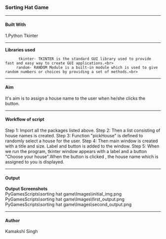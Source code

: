 <h3>Sorting Hat Game</h3>
<hr>
<h4>Built With</h4>
      1.Python Tkinter
<hr> 
<b>Libraries used</b><br>

          tkinter- TKINTER is the standard GUI library used to provide fast and easy way to create GUI applications.<br>
         random- RANDOM Module is a built-in module which is used to give random numbers or choices by providing a set of methods.<br>

<hr>
<h4>Aim</h4>
It's aim is to assign a house name to the user when he/she clicks the button.
<br>
<hr> 
<h4>Workflow of script</h4>          

Step 1: Import all the packages listed above.
Step 2: Then a list consisting of house names is created.
Step 3: Function "pickHouse" is defined to randomly select a house for the user.
Step 4:  Then main window is created with a title and size. Label and button is added to the window.
Step 5: When we run the program, tkinter window appears with a label  and a button "Choose your house".When the button is clicked , the house name which is assigned to you is displayed.
<br>   
<hr>
<h4>Output</h4>

<b>Output Screenshots</b> <br>
PyGamesScripts\sorting hat game\Images\initial_img.png<br>
PyGamesScripts\sorting hat game\Images\first_output.png<br>
PyGamesScripts\sorting hat game\Images\second_output.png<br>  

<hr>
<h4>Author</h4>
 Kamakshi Singh